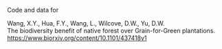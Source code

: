 Code and data for 

Wang, X.Y., Hua, F.Y., Wang, L., Wilcove, D.W., Yu, D.W.  
The biodiversity benefit of native forest over Grain-for-Green plantations.  
https://www.biorxiv.org/content/10.1101/437418v1
